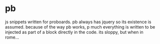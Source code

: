 # pb
js snippets written for proboards.
pb always has jquery so its existence is assumed.
because of the way pb works, p much everything is written to be injected as part of a <script></script> block directly in the code. its sloppy, but when in rome...
